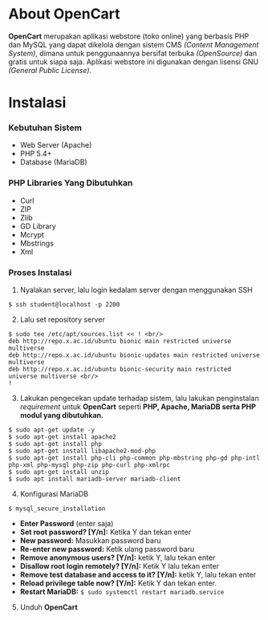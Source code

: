# About OpenCart
**OpenCart** merupakan aplikasi webstore (toko online) yang berbasis PHP dan MySQL yang dapat dikelola dengan sistem CMS *(Content Management System)*, dimana untuk penggunaannya bersifat terbuka *(OpenSource)* dan gratis untuk siapa saja. Aplikasi webstore ini digunakan dengan lisensi GNU *(General Public License).*

# Instalasi
### Kebutuhan Sistem
* Web Server (Apache)
* PHP 5.4+
* Database (MariaDB)

### PHP Libraries Yang Dibutuhkan
* Curl
* ZIP
* Zlib
* GD Library
* Mcrypt
* Mbstrings
* Xml

### Proses Instalasi
1. Nyalakan server, lalu login kedalam server dengan menggunakan SSH <br/>
  ```
  $ ssh student@localhost -p 2200
  ```

2. Lalu set repository server <br/>
  ```
  $ sudo tee /etc/apt/sources.list << ! <br/>
  deb http://repo.x.ac.id/ubuntu bionic main restricted universe multiverse
  deb http://repo.x.ac.id/ubuntu bionic-updates main restricted universe multiverse
  deb http://repo.x.ac.id/ubuntu bionic-security main restricted universe multiverse <br/>
  !   
  ```

3. Lakukan pengecekan update terhadap sistem, lalu lakukan penginstalan *requirement* untuk **OpenCart** seperti **PHP, Apache, MariaDB serta PHP modul yang dibutuhkan.** <br/>
  ```
  $ sudo apt-get update -y
  $ sudo apt-get install apache2
  $ sudo apt-get install php
  $ sudo apt-get install libapache2-mod-php
  $ sudo apt-get install php-cli php-common php-mbstring php-gd php-intl php-xml php-mysql php-zip php-curl php-xmlrpc
  $ sudo apt-get install unzip
  $ sudo apt install mariadb-server mariadb-client

  ```
4. Konfigurasi MariaDB
  ```
  $ mysql_secure_installation
  
  ```
  * **Enter Password** (enter saja)
  * **Set root password? [Y/n]:** Ketika Y dan tekan enter
  * **New password:** Masukkan password baru
  * **Re-enter new password:** Ketik ulang password baru
  * **Remove anonymous users? [Y/n]:** ketik Y, lalu tekan enter
  * **Disallow root login remotely? [Y/n]:** Ketik Y lalu tekan enter
  * **Remove test database and access to it? [Y/n]:** ketik Y, lalu tekan enter
  * **Reload privilege table now? [Y/n]:** Ketik Y dan tekan enter.
  * **Restart MariaDB:** ```$ sudo systemctl restart mariadb.service```

5. Unduh **OpenCart**
  ```
  
  ```
